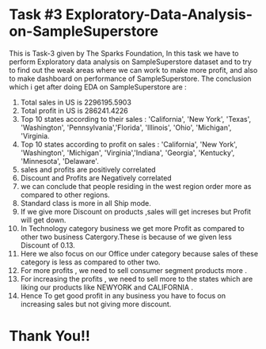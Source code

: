 # Task #3 Exploratory-Data-Analysis-on-SampleSuperstore
This is Task-3 given by The Sparks Foundation, In this task we have to perform Exploratory data analysis on SampleSuperstore dataset and to try to find out the weak areas where we can work to make more profit, and also to make dashboard on performance of SampleSuperstore. 
The conclusion which i get after doing EDA on SampleSuperstore are :
1.   Total sales in US is 2296195.5903
2.   Total profit in US is 286241.4226
3.   Top 10 states according to their sales : 'California', 'New York', 'Texas', 'Washington', 'Pennsylvania','Florida', 'Illinois', 'Ohio', 'Michigan', 'Virginia.
4.   Top 10 states according to profit on sales : 'California', 'New York', 'Washington', 'Michigan', 'Virginia','Indiana', 'Georgia', 'Kentucky', 'Minnesota', 'Delaware'.
5.   sales and profits are positively correlated
6.   Discount and Profits are Negatively correlated
7.   we can conclude that people residing in the west region order more as compared to other regions.
8.   Standard class is more in all Ship mode.
9.   If we give more Discount on products ,sales will get increses but Profit will get down.
10.  In Technology category business we get more Profit as compared to other two business Catergory.These is because of we given less Discount of 0.13.
11.  Here we also focus on our Office under category because sales of these category is less as compared to other two.
12.  For more profits , we need to sell consumer segment products more .
13.  For increasing the profits , we need to sell more to the states which are liking our products like NEWYORK and CALIFORNIA .
14.  Hence To get good profit in any business you have to focus on increasing sales but not giving more discount.

# Thank You!!
